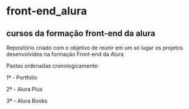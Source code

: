 # front-end_alura
## cursos da formação front-end da alura
Repositório criado com o objetivo de reunir em um só lugar os projetos desenvolvidos na formação Front-end da Alura

Pastas ordenadas cronologicamente:

1ª - Portfolio

2ª - Alura Plus

3ª - Alura Books
